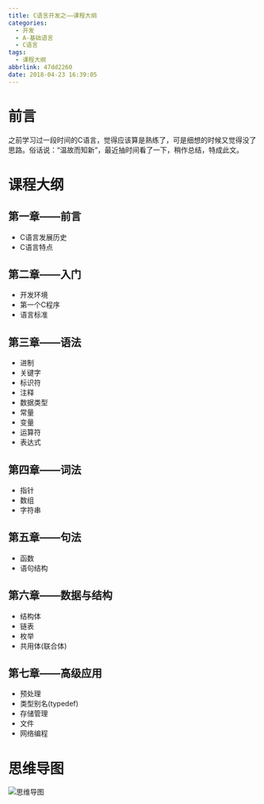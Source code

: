 ```yaml
---
title: C语言开发之——课程大纲
categories:
  - 开发
  - A-基础语言
  - C语言
tags:
  - 课程大纲
abbrlink: 47dd2260
date: 2018-04-23 16:39:05
---
```

# 前言
之前学习过一段时间的C语言，觉得应该算是熟练了，可是细想的时候又觉得没了思路。俗话说：“温故而知新”，最近抽时间看了一下，稍作总结，特成此文。

<!--more-->

# 课程大纲
## 第一章——前言
- C语言发展历史
- C语言特点
## 第二章——入门
- 开发环境
- 第一个C程序
- 语言标准
## 第三章——语法
- 进制
- 关键字
- 标识符
- 注释
- 数据类型
- 常量
- 变量
- 运算符
- 表达式
## 第四章——词法
- 指针
- 数组
- 字符串
## 第五章——句法
- 函数
- 语句结构
## 第六章——数据与结构
- 结构体
- 链表
- 枚举
- 共用体(联合体)
## 第七章——高级应用
- 预处理
- 类型别名(typedef)
- 存储管理
- 文件
- 网络编程
# 思维导图
![思维导图][1] 

[1]: https://cdn.jsdelivr.net/gh/PGzxc/CDN@master/blog-image/c-outline.png
